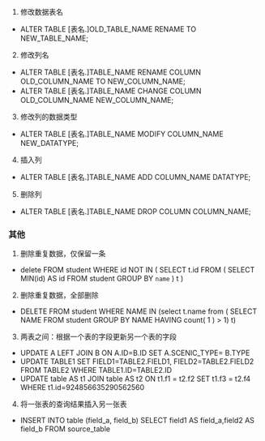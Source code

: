 1. 修改数据表名

- ALTER TABLE [表名.]OLD_TABLE_NAME RENAME TO NEW_TABLE_NAME;

2. 修改列名

- ALTER TABLE [表名.]TABLE_NAME RENAME COLUMN OLD_COLUMN_NAME TO NEW_COLUMN_NAME;
- ALTER TABLE [表名.]TABLE_NAME CHANGE COLUMN OLD_COLUMN_NAME NEW_COLUMN_NAME;

3. 修改列的数据类型

- ALTER TABLE [表名.]TABLE_NAME MODIFY COLUMN_NAME NEW_DATATYPE;

4. 插入列

- ALTER TABLE [表名.]TABLE_NAME ADD COLUMN_NAME DATATYPE;

5. 删除列

- ALTER TABLE [表名.]TABLE_NAME DROP COLUMN COLUMN_NAME;

### 其他

1. 删除重复数据，仅保留一条

- delete FROM student WHERE id NOT IN ( SELECT t.id FROM ( SELECT MIN(id) AS id FROM student GROUP BY `name` ) t )

2. 删除重复数据，全部删除

- DELETE FROM student WHERE NAME IN (select t.name from ( SELECT NAME FROM student GROUP BY NAME HAVING count( 1 ) > 1)
  t)


3. 两表之间：根据一个表的字段更新另一个表的字段

- UPDATE A LEFT JOIN B ON A.ID=B.ID SET A.SCENIC_TYPE= B.TYPE
- UPDATE TABLE1 SET FIELD1=TABLE2.FIELD1, FIELD2=TABLE2.FIELD2 FROM TABLE2 WHERE TABLE1.ID=TABLE2.ID
- UPDATE table AS t1 JOIN table AS t2 ON t1.f1 = t2.f2 SET t1.f3 = t2.f4 WHERE t1.id=924856635290562560

4. 将一张表的查询结果插入另一张表

- INSERT INTO table (field_a, field_b) SELECT field1 AS field_a,field2 AS field_b FROM source_table
